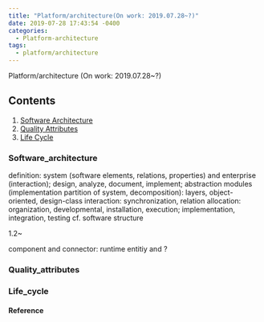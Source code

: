 ```yaml
---
title: "Platform/architecture(On work: 2019.07.28~?)"
date: 2019-07-28 17:43:54 -0400
categories:
  - Platform-architecture
tags:
  - platform/architecture
---
```


Platform/architecture (On work: 2019.07.28~?) 

## Contents
1. [Software Architecture](#software_architecture)
2. [Quality Attributes](#quality_attributes)
3. [Life Cycle](#life_cycle)

### Software_architecture
definition: system (software elements, relations, properties) and enterprise (interaction); design, analyze, document, implement; abstraction
modules (implementation partition of system, decomposition): layers, object-oriented, design-class
interaction: synchronization, relation
allocation: organization, developmental, installation, execution; implementation, integration, testing
cf. software structure

1.2~

component and connector: runtime entitiy and ?



### Quality_attributes

### Life_cycle

#### Reference
[Bass, Len, Paul Clements, and Rick Kazman. Software architecture in practice. Addison-Wesley Professional, 2003.]: https://books.google.co.kr/books?hl=ko&lr=&id=mdiIu8Kk1WMC&oi=fnd&pg=PA1&ots=UeP0QbkaLS&sig=Au9LqkuG_n-XMoQxS0TMWThHUcI#v=onepage&q&f=false
